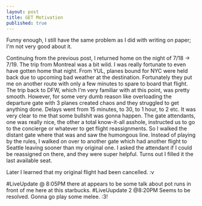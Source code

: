 ```yaml
---
layout: post
title: GET Motivation
published: true
---
```

Funny enough, I still have the same problem as I did with writing on paper; I'm not very good about it.

Continuing from the previous post, I returned home on the night of 7/18 -> 7/19. The trip from Montreal was a bit wild. I was really fortunate to even have gotten home that night. From YUL, planes bound for NYC were held back due to upcoming bad weather at the destination. Fortunately they put me on another route with only a few minutes to spare to board that flight. The trip back to DFW, which I'm very familiar with at this point, was pretty smooth. However, for some very dumb reason like overloading the departure gate with 3 planes created chaos and they struggled to get anything done. Delays went from 15 minutes, to 30, to 1 hour, to 2 etc. It was very clear to me that some bullshit was gonna happen. The gate attendants, one was really nice, the other a total know-it-all asshole, instructed us to go to the concierge or whatever to get flight reassignments. So I walked the distant gate where that was and saw the humongous line. Instead of playing by the rules, I walked on over to another gate which had another flight to Seattle leaving sooner than my original one. I asked the attendant if I could be reassigned on there, and they were super helpful. Turns out I filled it the last available seat.

Later I learned that my original flight had been cancelled. :v

#LiveUpdate @ 8:05PM there at appears to be some talk about pot runs in front of me here at this starbucks.
#LiveUupdate 2 @8:20PM Seems to be resolved. Gonna go play some melee. :3!
